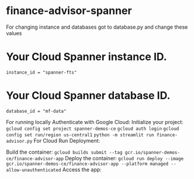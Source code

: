 # finance-advisor-spanner

For changing instance and databases got to database.py
and change these values
# Your Cloud Spanner instance ID.
```instance_id = "spanner-fts"```
# Your Cloud Spanner database ID.
```database_id = "mf-data"```

For running locally
Authenticate with Google Cloud: 
Initialize your project: 
    ```gcloud config set project spanner-demos-ce```
    ```gcloud auth login```
    ```gcloud config set run/region us-central1```
    ```python -m streamlit run finance-advisor.py```
For Cloud Run Deployment:

Build the container: 
    ```gcloud builds submit --tag gcr.io/spanner-demos-ce/finance-advisor-app```
Deploy the container: 
    ```gcloud run deploy --image gcr.io/spanner-demos-ce/finance-advisor-app --platform managed --allow-unauthenticated```
Access the app:
